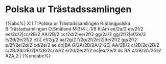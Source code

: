 # Polska ur Trästadssamlingen

{%abc%}
X:1
T:Polska ur Trästadssamlingen
R:Slängpolska
B:Trästadsamlingen
O:Småland
M:3/4
L:1/8
K:Am
ee/2a/2 ee/2f/2 ee/2d/2|cc/2B/2 AA/2B/2 cc/2d/2|ee/2f/2 gg/2a/2 gg/2f/2|ef/2e/2 e/2d/2e/2f/2 e2:|
ef/2g/2 aa/2g/2 f/2g/2f/2e/2|de/2f/2 gg/2f/2 e/2f/2e/2d/2|cd/2e/2 ae dc|BA G/2A/2B/2A/2 GE|
AA/2B/2 c/2B/2c/2B/2 c/2B/2d/2B/2|A/2B/2c/2d/2 e/2d/2e/2f/2 ec|ea/2e/2 dc BA|c/2B/2A/2G/2 A2A,2:|
{%endabc%}

